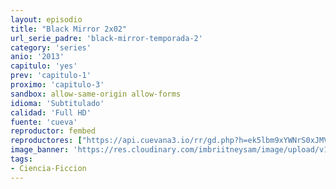 ```yaml
---
layout: episodio
title: "Black Mirror 2x02"
url_serie_padre: 'black-mirror-temporada-2'
category: 'series'
anio: '2013'
capitulo: 'yes'
prev: 'capitulo-1'
proximo: 'capitulo-3'
sandbox: allow-same-origin allow-forms
idioma: 'Subtitulado'
calidad: 'Full HD'
fuente: 'cueva'
reproductor: fembed
reproductores: ["https://api.cuevana3.io/rr/gd.php?h=ek5lbm9xYWNrS0xJMVp5b21KREk0dFBLbjVkaHhkRGdrOG1jbnBpUnhhS1ZwSjJlZ05xMzRKdTFkM1NWckpYWHI4bWlocExieitTcjBhMlhoYm03NWRTU3FadVkyUT09"]
image_banner: 'https://res.cloudinary.com/imbriitneysam/image/upload/v1547402297/black-2-banner-min.jpg'
tags:
- Ciencia-Ficcion
---
```











